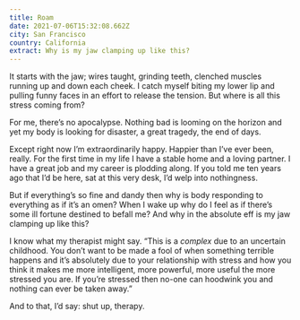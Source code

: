 ```yaml
---
title: Roam
date: 2021-07-06T15:32:08.662Z
city: San Francisco
country: California
extract: Why is my jaw clamping up like this?
---
```

It starts with the jaw; wires taught, grinding teeth, clenched muscles running up and down each cheek. I catch myself biting my lower lip and pulling funny faces in an effort to release the tension. But where is all this stress coming from?

For me, there’s no apocalypse. Nothing bad is looming on the horizon and yet my body is looking for disaster, a great tragedy, the end of days. 

Except right now I’m extraordinarily happy. Happier than I’ve ever been, really. For the first time in my life I have a stable home and a loving partner. I have a great job and my career is plodding along. If you told me ten years ago that I’d be here, sat at this very desk, I’d welp into nothingness. 

But if everything’s so fine and dandy then why is body responding to everything as if it’s an omen? When I wake up why do I feel as if there’s some ill fortune destined to befall me? And why in the absolute eff is my jaw clamping up like this?

I know what my therapist might say. “This is a _complex_ due to an uncertain childhood. You don’t want to be made a fool of when something terrible happens and it’s absolutely due to your relationship with stress and how you think it makes me more intelligent, more powerful, more useful the more stressed you are. If you’re stressed then no-one can hoodwink you and nothing can ever be taken away.” 

And to that, I’d say: shut up, therapy.


